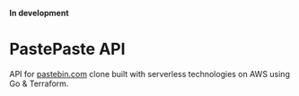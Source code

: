 **In development**

# PastePaste API
API for [pastebin.com](http://pastebin.com) clone built with serverless technologies on AWS using Go & Terraform.
